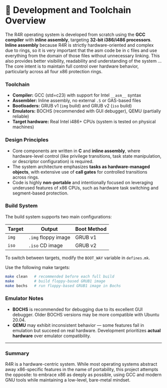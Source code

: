 # 🧰 Development and Toolchain Overview

The R4R operating system is developed from scratch using the **GCC compiler** with **inline assembly**, targeting **32-bit i386/i486 processors**. **Inline assembly** because R4R is strictly hardware-oriented and complex due to rings, so it is very important that the asm code be in c files and use everything from the domain of those files without unnecessary linking. This also provides better visibility, readability and understanding of the system ... The core intent is to maintain full control over hardware behavior, particularly across all four x86 protection rings. 

### Toolchain

- **Compiler:** GCC (std=c23) with support for Intel `__asm__` syntax
- **Assembler:** Inline assembly, no external `.S` or GAS-based files
- **Bootloaders:** GRUB v1 (`img` build) and GRUB v2 (`iso` build)
- **Emulators:** BOCHS (recommended with GUI debugger), QEMU (partially reliable)
- **Target hardware:** Real Intel i486+ CPUs (system is tested on physical machines)

### Design Principles

- Core components are written in **C** and **inline assembly**, where hardware-level control (like privilege transitions, task state manipulation, or descriptor configuration) is required.
- The system architecture emphasizes **tasks as hardware-managed objects**, with extensive use of **call gates** for controlled transitions across rings.
- Code is highly **non-portable** and intentionally focused on leveraging underused features of x86 CPUs, such as hardware task switching and segment-based protection.

### Build System

The build system supports two main configurations:

| Target | Output | Boot Method |
|--------|--------|-------------|
| `img`  | `.img` floppy image | GRUB v1 |
| `iso`  | `.iso` CD image     | GRUB v2 |

To switch between targets, modify the `BOOT_WAY` variable in `defines.mk`.

Use the following make targets:

```sh
make clean   # recommended before each full build
make         # build floppy-based GRUB1 image
make bochs   # run floppy-based GRUB1 image in Bochs
```

### Emulator Notes

- **BOCHS** is recommended for debugging due to its excellent GUI debugger. Older BOCHS versions may be more compatible with Ubuntu 20.04.
- **QEMU** may exhibit inconsistent behavior — some features fail in emulation but succeed on real hardware. Development prioritizes **actual hardware** over emulator compatibility.

---

### Summary

R4R is a hardware-centric system. While most operating systems abstract away x86-specific features in the name of portability, this project attempts the opposite: to embrace x86 as deeply as possible, using GCC and modern GNU tools while maintaining a low-level, bare-metal mindset.